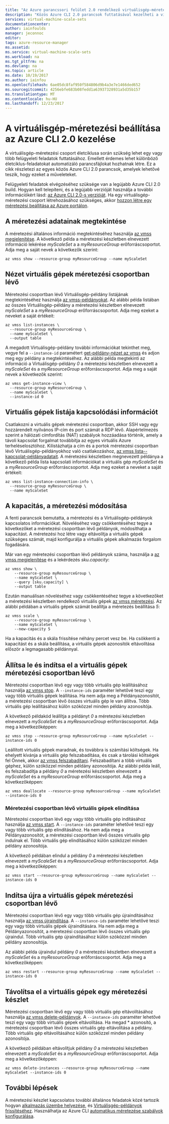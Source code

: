 ```yaml
---
title: "Az Azure parancssori felület 2.0 rendelkező virtuálisgép-méretezési csoportok kezelése |} Microsoft Docs"
description: "Közös Azure CLI 2.0 parancsok futtatásával kezelheti a virtuálisgép-méretezési csoportok, például indítása és leállítása egy példányát, vagy módosítsa a skála kapacitás beállítása."
services: virtual-machine-scale-sets
documentationcenter: 
author: iainfoulds
manager: jeconnoc
editor: 
tags: azure-resource-manager
ms.assetid: 
ms.service: virtual-machine-scale-sets
ms.workload: na
ms.tgt_pltfrm: na
ms.devlang: na
ms.topic: article
ms.date: 10/19/2017
ms.author: iainfou
ms.openlocfilehash: 6ae05dc8faf950f584806d9b4a3e7e1466ded652
ms.sourcegitcommit: 4256ebfe683b08fedd1a63937328931a5d35b157
ms.translationtype: MT
ms.contentlocale: hu-HU
ms.lasthandoff: 12/23/2017
---
```

# <a name="manage-a-virtual-machine-scale-set-with-the-azure-cli-20"></a>A virtuálisgép-méretezési beállítása az Azure CLI 2.0 kezelése
A virtuálisgép-méretezési csoport életciklusa során szükség lehet egy vagy több felügyeleti feladatok futtatásához. Emellett érdemes lehet különböző életciklus-feladatokat automatizáló parancsfájlokat hozhatnak létre. Ez a cikk részletezi az egyes közös Azure CLI 2.0 parancsok, amelyek lehetővé teszik, hogy ezeket a műveleteket.

Felügyeleti feladatok elvégzéséhez szüksége van a legújabb Azure CLI 2.0 build. Hogyan kell telepíteni, és a legújabb verzióját használja a további információkért lásd: [az Azure CLI 2.0-s verzióját](/cli/azure/install-azure-cli). Ha egy virtuálisgép-méretezési csoport létrehozásához szükséges, akkor [hozzon létre egy méretezési beállítása az Azure portálon](virtual-machine-scale-sets-create-portal.md).


## <a name="view-information-about-a-scale-set"></a>A méretezési adatainak megtekintése
A méretezési általános információ megtekintéséhez használja [az vmss megjelenítése](/cli/azure/vmss#show). A következő példa a méretezési készletben elnevezett információ lekérése *myScaleSet* a a *myResourceGroup* erőforráscsoportot. Adja meg a saját nevek a következők szerint:

```azurecli
az vmss show --resource-group myResourceGroup --name myScaleSet
```


## <a name="view-vms-in-a-scale-set"></a>Nézet virtuális gépek méretezési csoportban lévő
Méretezési csoportban lévő Virtuálisgép-példány listájának megtekintéséhez használja [az vmss-példányokat](/cli/azure/vmss#list-instances). Az alábbi példa listában az összes Virtuálisgép-példány a méretezési készletben elnevezett *myScaleSet* a a *myResourceGroup* erőforráscsoportot. Adja meg ezeket a neveket a saját értékeit:

```azurecli
az vmss list-instances \
  --resource-group myResourceGroup \
  --name myScaleSet \
  --output table
```

A megadott Virtuálisgép-példány további információkat tekinthet meg, vegye fel a `--instance-id` paramétert [get-példány-nézet az vmss](/cli/azure/vmss#get-instance-view) és adjon meg egy példány a megtekintéséhez. Az alábbi példa megtekinti az információ a Virtuálisgép-példány *0* a méretezési készletben elnevezett a *myScaleSet* és a *myResourceGroup* erőforráscsoportot. Adja meg a saját nevek a következők szerint:

```azurecli
az vmss get-instance-view \
  --resource-group myResourceGroup \
  --name myScaleSet \
  --instance-id 0
```


## <a name="list-connection-information-for-vms"></a>Virtuális gépek listája kapcsolódási információt
Csatlakozni a virtuális gépek méretezési csoportban, akkor SSH vagy egy hozzárendelt nyilvános IP-cím és port számát a RDP lévő. Alapértelmezés szerint a hálózati címfordítás (NAT) szabályok hozzáadása történik, amely a távoli kapcsolat forgalmat továbbítja az egyes virtuális Azure terheléselosztóhoz. Kilistázhatja a cím és a portok méretezési csoportban lévő Virtuálisgép-példányokhoz való csatlakozáshoz, [az vmss lista--kapcsolat-példányadatait](/cli/azure/vmss#list-instance-connection-info). A méretezési készletben megnevezett példánya a következő példa lista kapcsolati információkat a virtuális gép *myScaleSet* és a *myResourceGroup* erőforráscsoportot. Adja meg ezeket a neveket a saját értékeit:

```azurecli
az vmss list-instance-connection-info \
  --resource-group myResourceGroup \
  --name myScaleSet
```


## <a name="change-the-capacity-of-a-scale-set"></a>A kapacitás, a méretezési módosítása
A fenti parancsok bemutatta, a méretezési és a Virtuálisgép-példányok kapcsolatos információkat. Növeléséhez vagy csökkentéséhez tegye a következőket a méretezési csoportban lévő példányok, módosíthatja a kapacitást. A méretezési hoz létre vagy eltávolítja a virtuális gépek szükséges számát, majd konfigurálja a virtuális gépek alkalmazás forgalom fogadására.

Már van egy méretezési csoportban lévő példányok száma, használja a [az vmss megjelenítése](/cli/azure/vmss#show) és a lekérdezés *sku.capacity*:

```azurecli
az vmss show \
    --resource-group myResourceGroup \
    --name myScaleSet \
    --query [sku.capacity] \
    --output table
```

Ezután manuálisan növeléséhez vagy csökkentéséhez tegye a következőket a méretezési készletben rendelkező virtuális gépek [az vmss méretezési](/cli/azure/vmss#scale). Az alábbi példában a virtuális gépek számát beállítja a méretezés beállítása *5*:

```azurecli
az vmss scale \
    --resource-group myResourceGroup \
    --name myScaleSet \
    --new-capacity 5
```

Ha a kapacitás és a skála frissítése néhány percet vesz be. Ha csökkenti a kapacitást és a skála beállítása, a virtuális gépek azonosítók eltávolítása először a legmagasabb példánnyal.


## <a name="stop-and-start-vms-in-a-scale-set"></a>Állítsa le és indítsa el a virtuális gépek méretezési csoportban lévő
Méretezési csoportban lévő egy vagy több virtuális gép leállításához használja [az vmss stop](/cli/azure/vmss/stop). A `--instance-ids` paraméter lehetővé teszi egy vagy több virtuális gépek leállítása. Ha nem adja meg a Példányazonosítót, a méretezési csoportban lévő összes virtuális gép le van állítva. Több virtuális gép leállításához külön szóközzel minden példány azonosítója.

A következő példakód leállítja a példányt *0* a méretezési készletben elnevezett a *myScaleSet* és a *myResourceGroup* erőforráscsoportot. Adja meg a következőképpen:

```azurecli
az vmss stop --resource-group myResourceGroup --name myScaleSet --instance-ids 0
```

Leállított virtuális gépek maradnak, és továbbra is számítási költségek. Ha ehelyett kívánja a virtuális gép felszabadítása, és csak a tárolási költségek fel Önnek, akkor [az vmss felszabadítani](/cli/azure/vmss#deallocate). Felszabadítani a több virtuális géphez, külön szóközzel minden példány azonosítója. Az alábbi példa leáll, és felszabadítja a példány *0* a méretezési készletben elnevezett a *myScaleSet* és a *myResourceGroup* erőforráscsoportot. Adja meg a következőképpen:

```azurecli
az vmss deallocate --resource-group myResourceGroup --name myScaleSet --instance-ids 0
```


### <a name="start-vms-in-a-scale-set"></a>Méretezési csoportban lévő virtuális gépek elindítása
Méretezési csoportban lévő egy vagy több virtuális gép indításához használja [az vmss start](/cli/azure/vmss#start). A `--instance-ids` paraméter lehetővé teszi egy vagy több virtuális gép elindításához. Ha nem adja meg a Példányazonosítót, a méretezési csoportban lévő összes virtuális gép indulnak el. Több virtuális gép elindításához külön szóközzel minden példány azonosítója.

A következő példában elindul a példány *0* a méretezési készletben elnevezett a *myScaleSet* és a *myResourceGroup* erőforráscsoportot. Adja meg a következőképpen:

```azurecli
az vmss start --resource-group myResourceGroup --name myScaleSet --instance-ids 0
```


## <a name="restart-vms-in-a-scale-set"></a>Indítsa újra a virtuális gépek méretezési csoportban lévő
Méretezési csoportban lévő egy vagy több virtuális gép újraindításához használja [az vmss újraindítása](/cli/azure/vmss#restart). A `--instance-ids` paraméter lehetővé teszi egy vagy több virtuális gépek újraindítására. Ha nem adja meg a Példányazonosítót, a méretezési csoportban lévő összes virtuális gép újraindul. Több virtuális gép újraindításához külön szóközzel minden példány azonosítója.

Az alábbi példa újraindul példány *0* a méretezési készletben elnevezett a *myScaleSet* és a *myResourceGroup* erőforráscsoportot. Adja meg a következőképpen:

```azurecli
az vmss restart --resource-group myResourceGroup --name myScaleSet --instance-ids 0
```


## <a name="remove-vms-from-a-scale-set"></a>Távolítsa el a virtuális gépek egy méretezési készlet
Méretezési csoportban lévő egy vagy több virtuális gép eltávolításához használja [az vmss delete-példányok](/cli/azure/vmss#delete-instances). A `--instance-ids` paraméter lehetővé teszi egy vagy több virtuális gépek eltávolítása. Ha megad * azonosító, a méretezési csoportban lévő összes virtuális gép eltávolítása a példány. Több virtuális gép eltávolításához külön szóközzel minden példány azonosítója.

A következő példában eltávolítjuk példány *0* a méretezési készletben elnevezett a *myScaleSet* és a *myResourceGroup* erőforráscsoportot. Adja meg a következőképpen:

```azurecli
az vmss delete-instances --resource-group myResourceGroup --name myScaleSet --instance-ids 0
```


## <a name="next-steps"></a>További lépések
A méretezési készlet kapcsolatos további általános feladatok közé tartozik hogyan [alkalmazás üzembe helyezése](virtual-machine-scale-sets-deploy-app.md), és [Virtuálisgép-példányok frissítéséhez](virtual-machine-scale-sets-upgrade-scale-set.md). Használhatja az Azure CLI [automatikus méretezése szabályok konfigurálása](virtual-machine-scale-sets-autoscale-overview.md).
